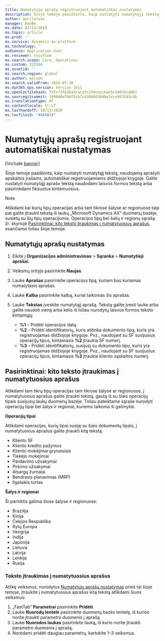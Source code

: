 ```yaml
---
title: Numatytųjų aprašų registruojant automatiškai nustatymas
description: Šioje temoje paaiškinta, kaip nustatyti numatytąjį tekstą, naudojamą aprašyti apskaitos įrašams, automatiškai registruojamiems didžiojoje knygoje. Galite nustatyti numatytąjį aprašo tekstą naudodami laisvos formos tekstą arba pasirinkdami fiksuotus kintamuosius.
author: aprilolson
manager: AnnBe
ms.date: 07/23/2019
ms.topic: article
ms.prod: ''
ms.service: dynamics-ax-platform
ms.technology: ''
audience: Application User
ms.reviewer: roschlom
ms.search.scope: Core, Operations
ms.custom: 222564
ms.assetid: ''
ms.search.region: global
ms.author: aolson
ms.search.validFrom: 2019-07-30
ms.dyn365.ops.version: Version 1611
ms.openlocfilehash: f5fc73f636a5cac25c259ce2cbae5c5407dca9b7
ms.sourcegitcommit: 199848e78df5cb7c439b001bdbe1ece963593cdb
ms.translationtype: HT
ms.contentlocale: lt-LT
ms.lasthandoff: 10/13/2020
ms.locfileid: "4445824"
---
```

# <a name="set-up-default-descriptions-for-automatic-posting"></a>Numatytųjų aprašų registruojant automatiškai nustatymas

[!include [banner](../includes/banner.md)]

Šioje temoje paaiškinta, kaip nustatyti numatytąjį tekstą, naudojamą aprašyti apskaitos įrašams, automatiškai registruojamiems didžiojoje knygoje. Galite nustatyti numatytąjį aprašo tekstą naudodami laisvos formos tekstą arba pasirinkdami fiksuotus kintamuosius.

> [!NOTE]
> Atlikdami kai kurių tipų operacijas arba tam tikrose šalyse ar regionuose taip pat galite įtraukti tekstą iš laukų „Microsoft Dynamics AX“ duomenų bazėje, susietų su šių tipų operacijomis. Operacijos tipų bei šalių ir regionų sąrašą žr. skyriuje [Pasirinktinai: kito teksto įtraukimas į numatytuosius aprašus](#optional-add-other-text-to-default-descriptions), esančiame toliau šioje temoje.

## <a name="set-up-default-descriptions"></a>Numatytųjų aprašų nustatymas

1. Eikite į **Organizacijos administravimas** \> **Sąranka** \> **Numatytieji aprašai**.
2. Veiksmų srityje pasirinkite **Naujas**.
3. Lauke **Aprašas** pasirinkite operacijos tipą, kuriam bus kuriamas numatytasis aprašas.
4. Lauke **Kalba** pasirinkite kalbą, kuriai taikomas šis aprašas.
5. Lauke **Tekstas** įveskite numatytąjį aprašą. Tekstą galite įvesti lauke arba galite naudoti vieną arba kelis iš toliau nurodytų laisvos formos teksto kintamųjų:

    - **%1** – Pridėti operacijos datą.
    - **%2** – Pridėti identifikatorių, kuris atitinka dokumento tipą, kuris yra registruojamas didžiojoje knygoje. Pvz., naudojant su SF susijusius operacijų tipus, kintamasis **%2** įtraukia SF numerį.
    - **%3** – Pridėti identifikatorių, susijusį su dokumento tipu, kuris yra registruojamas didžiojoje knygoje. Pvz., naudojant su SF susijusius operacijų tipus, kintamasis **%3** įtraukia kliento sąskaitos numerį.

## <a name="optional-add-other-text-to-default-descriptions"></a>Pasirinktinai: kito teksto įtraukimas į numatytuosius aprašus

Atlikdami tam tikrų tipų operacijas tam tikrose šalyse ar regionuose, į numatytuosius aprašus galite įtraukti tekstą, gautą iš su šiais operacijų tipais susijusių laukų duomenų bazėje. Toliau pateiktame sąraše nurodyti operacijų tipai bei šalys ir regionai, kuriems taikoma ši galimybė.

**Operacijų tipai**

Atlikdami operacijas, kurių tipai susiję su šiais dokumentų tipais, į numatytuosius aprašus galite įtraukti kitą tekstą:

- Kliento SF
- Kliento kredito pažymos
- Kliento mokėjimai grynaisiais
- Tiekėjo mokėjimai
- Pardavimo užsakymai
- Pirkimo užsakymai
- Atsargų žurnalai
- Bendrasis planavimas (MRP)
- Ilgalaikis turtas

**Šalys ir regionai**

Ši parinktis galima šiose šalyse ir regionuose:

- Brazilija
- Kinija
- Čekijos Respublika
- Rytų Europa
- Vengrija
- Indija
- Japonija
- Lietuva
- Latvija
- Lenkija
- Rusija

### <a name="add-text-to-default-descriptions"></a>Teksto įtraukimas į numatytuosius aprašus

Atlikę veiksmus, nurodytus [Numatytųjų aprašų nustatymas](#set-up-default-descriptions) prieš tai šioje temoje, įtraukite į numatytuosius aprašus kitą tekstą atlikdami šiuos veiksmus:

1. „FastTab“ **Parametrai** pasirinkite **Pridėti**.
2. Lauke **Nuorodų lentelė** pasirinkite duomenų bazės lentelę, iš kurios norite įtraukti parametro duomenis į aprašą.
3. Lauke **Nuorodos laukas** pasirinkite lauką, iš kurio norite įtraukti parametro duomenis į aprašą.
4. Norėdami pridėti daugiau parametrų, kartokite 1–3 veiksmus.
